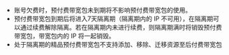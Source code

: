 - 账号欠费时，预付费带宽包未到期将不影响预付费带宽包的使用。
- 预付费带宽包到期后将进入7天隔离期（隔离期内的 IP 不可用），在隔离期可以通过续费解除隔离。若在隔离期内未进行续费，则隔离期满时将销毁预付费带宽包，带宽包内的 IP 将一起销毁。
- 处于隔离期的精品预付费带宽包不支持添加、移除、迁移资源至后付费带宽包

